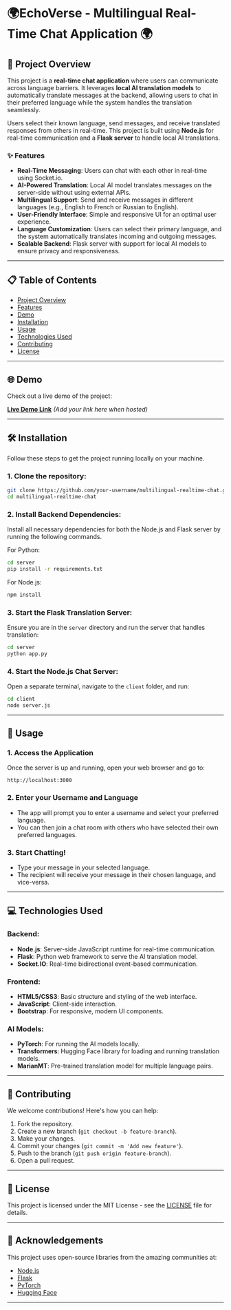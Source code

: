 # 🌍EchoVerse - Multilingual Real-Time Chat Application 🌍

## 🚀 Project Overview

This project is a **real-time chat application** where users can communicate across language barriers. It leverages **local AI translation models** to automatically translate messages at the backend, allowing users to chat in their preferred language while the system handles the translation seamlessly.

Users select their known language, send messages, and receive translated responses from others in real-time. This project is built using **Node.js** for real-time communication and a **Flask server** to handle local AI translations.

### ✨ Features
- **Real-Time Messaging**: Users can chat with each other in real-time using Socket.io.
- **AI-Powered Translation**: Local AI model translates messages on the server-side without using external APIs.
- **Multilingual Support**: Send and receive messages in different languages (e.g., English to French or Russian to English).
- **User-Friendly Interface**: Simple and responsive UI for an optimal user experience.
- **Language Customization**: Users can select their primary language, and the system automatically translates incoming and outgoing messages.
- **Scalable Backend**: Flask server with support for local AI models to ensure privacy and responsiveness.

---

## 📋 Table of Contents
- [Project Overview](#-project-overview)
- [Features](#-features)
- [Demo](#-demo)
- [Installation](#-installation)
- [Usage](#-usage)
- [Technologies Used](#-technologies-used)
- [Contributing](#-contributing)
- [License](#-license)

---

## 🌐 Demo

Check out a live demo of the project:

**[Live Demo Link](#)** _(Add your link here when hosted)_

---

## 🛠️ Installation

Follow these steps to get the project running locally on your machine.

### 1. Clone the repository:
```bash
git clone https://github.com/your-username/multilingual-realtime-chat.git
cd multilingual-realtime-chat
```

### 2. Install Backend Dependencies:
Install all necessary dependencies for both the Node.js and Flask server by running the following commands.

For Python:
```bash
cd server
pip install -r requirements.txt
```

For Node.js:
```bash
npm install
```

### 3. Start the Flask Translation Server:
Ensure you are in the `server` directory and run the server that handles translation:
```bash
cd server
python app.py
```

### 4. Start the Node.js Chat Server:
Open a separate terminal, navigate to the `client` folder, and run:
```bash
cd client
node server.js
```

---

## 📖 Usage

### 1. Access the Application
Once the server is up and running, open your web browser and go to:

```
http://localhost:3000
```

### 2. Enter your Username and Language
- The app will prompt you to enter a username and select your preferred language.
- You can then join a chat room with others who have selected their own preferred languages.

### 3. Start Chatting!
- Type your message in your selected language.
- The recipient will receive your message in their chosen language, and vice-versa.

---

## 💻 Technologies Used

### **Backend**:
- **Node.js**: Server-side JavaScript runtime for real-time communication.
- **Flask**: Python web framework to serve the AI translation model.
- **Socket.IO**: Real-time bidirectional event-based communication.

### **Frontend**:
- **HTML5/CSS3**: Basic structure and styling of the web interface.
- **JavaScript**: Client-side interaction.
- **Bootstrap**: For responsive, modern UI components.

### **AI Models**:
- **PyTorch**: For running the AI models locally.
- **Transformers**: Hugging Face library for loading and running translation models.
- **MarianMT**: Pre-trained translation model for multiple language pairs.

---

## 🤝 Contributing

We welcome contributions! Here's how you can help:

1. Fork the repository.
2. Create a new branch (`git checkout -b feature-branch`).
3. Make your changes.
4. Commit your changes (`git commit -m 'Add new feature'`).
5. Push to the branch (`git push origin feature-branch`).
6. Open a pull request.

---

## 📜 License

This project is licensed under the MIT License - see the [LICENSE](LICENSE) file for details.

---

## 🎉 Acknowledgements

This project uses open-source libraries from the amazing communities at:
- [Node.js](https://nodejs.org)
- [Flask](https://flask.palletsprojects.com)
- [PyTorch](https://pytorch.org)
- [Hugging Face](https://huggingface.co)

---
